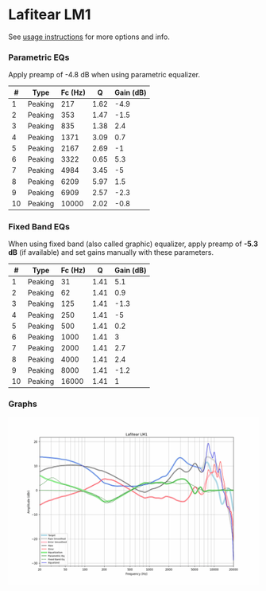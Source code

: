 # Lafitear LM1
See [usage instructions](https://github.com/jaakkopasanen/AutoEq#usage) for more options and info.

### Parametric EQs
Apply preamp of -4.8 dB when using parametric equalizer.

|   # | Type    |   Fc (Hz) |    Q |   Gain (dB) |
|-----|---------|-----------|------|-------------|
|   1 | Peaking |       217 | 1.62 |        -4.9 |
|   2 | Peaking |       353 | 1.47 |        -1.5 |
|   3 | Peaking |       835 | 1.38 |         2.4 |
|   4 | Peaking |      1371 | 3.09 |         0.7 |
|   5 | Peaking |      2167 | 2.69 |        -1   |
|   6 | Peaking |      3322 | 0.65 |         5.3 |
|   7 | Peaking |      4984 | 3.45 |        -5   |
|   8 | Peaking |      6209 | 5.97 |         1.5 |
|   9 | Peaking |      6909 | 2.57 |        -2.3 |
|  10 | Peaking |     10000 | 2.02 |        -0.8 |

### Fixed Band EQs
When using fixed band (also called graphic) equalizer, apply preamp of **-5.3 dB** (if available) and set gains manually with these parameters.

|   # | Type    |   Fc (Hz) |    Q |   Gain (dB) |
|-----|---------|-----------|------|-------------|
|   1 | Peaking |        31 | 1.41 |         5.1 |
|   2 | Peaking |        62 | 1.41 |         0.9 |
|   3 | Peaking |       125 | 1.41 |        -1.3 |
|   4 | Peaking |       250 | 1.41 |        -5   |
|   5 | Peaking |       500 | 1.41 |         0.2 |
|   6 | Peaking |      1000 | 1.41 |         3   |
|   7 | Peaking |      2000 | 1.41 |         2.7 |
|   8 | Peaking |      4000 | 1.41 |         2.4 |
|   9 | Peaking |      8000 | 1.41 |        -1.2 |
|  10 | Peaking |     16000 | 1.41 |         1   |

### Graphs
![](./Lafitear%20LM1.png)
